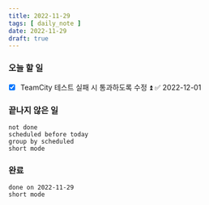 ```yaml
---
title: 2022-11-29
tags: [ daily_note ]
date: 2022-11-29
draft: true
---
```


### 오늘 할 일

- [x] TeamCity 테스트 실패 시 통과하도록 수정 ⏫ ✅ 2022-12-01

### 끝나지 않은 일

```tasks
not done
scheduled before today
group by scheduled
short mode
```

### 완료

```tasks
done on 2022-11-29
short mode
```
